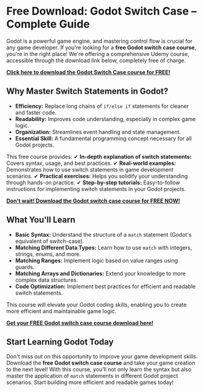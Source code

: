 # Free Download: Godot Switch Case – Complete Guide

Godot is a powerful game engine, and mastering control flow is crucial for any game developer. If you're looking for a **free Godot switch case course**, you're in the right place! We're offering a comprehensive Udemy course, accessible through the download link below, completely free of charge.

[**Click here to download the Godot Switch Case course for FREE!**](https://udemywork.com/godot-switch-case)

## Why Master Switch Statements in Godot?

- **Efficiency:** Replace long chains of `if/else if` statements for cleaner and faster code.
- **Readability:** Improves code understanding, especially in complex game logic.
- **Organization:** Streamlines event handling and state management.
- **Essential Skill:** A fundamental programming concept necessary for all Godot projects.

This free course provides:
✔ **In-depth explanation of switch statements:** Covers syntax, usage, and best practices.
✔ **Real-world examples:** Demonstrates how to use switch statements in game development scenarios.
✔ **Practical exercises:** Helps you solidify your understanding through hands-on practice.
✔ **Step-by-step tutorials:** Easy-to-follow instructions for implementing switch statements in your Godot projects.

[**Don't wait! Download the Godot switch case course for FREE NOW!**](https://udemywork.com/godot-switch-case)

## What You'll Learn

*   **Basic Syntax:** Understand the structure of a `match` statement (Godot's equivalent of switch-case).
*   **Matching Different Data Types:** Learn how to use `match` with integers, strings, enums, and more.
*   **Matching Ranges:** Implement logic based on value ranges using guards.
*   **Matching Arrays and Dictionaries:** Extend your knowledge to more complex data structures.
*   **Code Optimization:** Implement best practices for efficient and readable switch statements.

This course will elevate your Godot coding skills, enabling you to create more efficient and maintainable game logic.

[**Get your FREE Godot switch case course download here!**](https://udemywork.com/godot-switch-case)

## Start Learning Godot Today

Don't miss out on this opportunity to improve your game development skills. Download the **free Godot switch case course** and take your game creation to the next level! With this course, you’ll not only learn the syntax but also master the application of `match` statements in different Godot project scenarios. Start building more efficient and readable games today!

